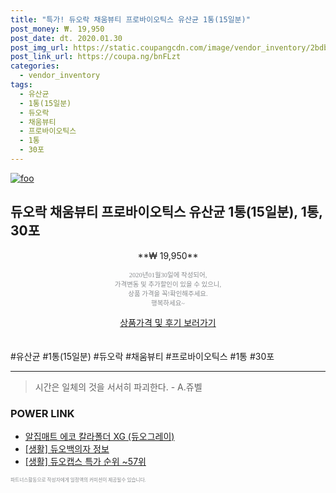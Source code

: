 ```yaml
--- 
title: "특가! 듀오락 채움뷰티 프로바이오틱스 유산균 1통(15일분)" 
post_money: ₩. 19,950 
post_date: dt. 2020.01.30 
post_img_url: https://static.coupangcdn.com/image/vendor_inventory/2bdb/dae44baffcf5bab155bff6bee211f58e3111538212823adec70927ea2da4.png 
post_link_url: https://coupa.ng/bnFLzt 
categories: 
  - vendor_inventory 
tags: 
  - 유산균 
  - 1통(15일분) 
  - 듀오락 
  - 채움뷰티 
  - 프로바이오틱스 
  - 1통 
  - 30포 
--- 
```

[![foo](https://static.coupangcdn.com/image/vendor_inventory/2bdb/dae44baffcf5bab155bff6bee211f58e3111538212823adec70927ea2da4.png)](https://coupa.ng/bnFLzt) 

## 듀오락 채움뷰티 프로바이오틱스 유산균 1통(15일분), 1통, 30포 
<p style="text-align: center;">**₩ 19,950**</p> 
<p style="text-align: center;"><span style="color: #898c8f; font-family: Georgia,Times,serif; font-size: 0.75em;">2020년01월30일에 작성되어, <br>가격변동 및 추가할인이 있을 수 있으니,<br> 상품 가격을 꼭!확인해주세요.<br>행복하세요~</span> 
</p>	 
<div markdown="0" style="text-align: center;"><a href="https://coupa.ng/bnFLzt" class="btn btn--success">상품가격 및 후기 보러가기</a></div> 
<br><br> 
  #유산균 #1통(15일분) #듀오락 #채움뷰티 #프로바이오틱스 #1통 #30포 
<hr> 

> 시간은 일체의 것을 서서히 파괴한다. - A.쥬벨 


### POWER LINK

* <a href="https://blog.naver.com/sakai111/221785065757" target="_blank">알집매트 에코 칼라폴더 XG (듀오그레이)</a>
* <a href="https://blog.naver.com/sakai111/221765133025" target="_blank"> [생활] 듀오백의자 정보 </a>
* <a href="https://blog.naver.com/sakai111/221785286120" target="_blank"> [생활] 듀오캡스 특가 순위 ~57위</a>

<span style="color: #898c8f; font-family: Georgia,Times,serif; font-size: 0.55em;">파트너스활동으로 작성자에게 일정액의 커미션이 제공될수 있습니다.</span> 
